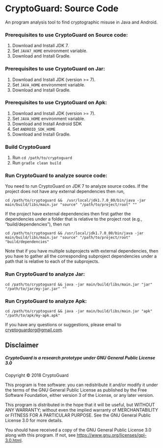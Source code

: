 # CryptoGuard: Source Code

An program analysis tool to find cryptographic misuse in Java and Android.

### Prerequisites to use CryptoGuard on Source code:

1. Download and Install JDK 7.
2. Set `JAVA7_HOME` environment variable.
3. Download and Install Gradle.

### Prerequisites to use CryptoGuard on Jar:

1. Download and Install JDK (version >= 7).
2. Set `JAVA_HOME` environment variable.
3. Download and Install Gradle.

### Prerequisites to use CryptoGuard on Apk:

1. Download and Install JDK (version >= 7).
2. Set `JAVA_HOME` environment variable.
3. Download and Install Android SDK
4. Set `ANDROID_SDK_HOME`
5. Download and Install Gradle.

### Build CryptoGuard
1. Run `cd /path/to/cryptoguard`
2. Run `gradle clean build`

### Run CryptoGuard to analyze source code:

You need to run CryptoGuard on JDK 7 to analyze source codes. If the project does not have any external dependencies then run,
     
`cd /path/to/cryptoguard &&  /usr/local/jdk1.7.0_80/bin/java -jar main/build/libs/main.jar "source" "/path/to/project/root" ""`

If the project have external dependencies then first gather the dependencies under a folder that is relative to the project root (e.g., “build/dependencies”), then run

`cd /path/to/cryptoguard && /usr/local/jdk1.7.0_80/bin/java -jar main/build/libs/main.jar "source" "/path/to/project/root" "build/dependencies"`

Note that if you have multiple subprojects with external dependencies, then you have to gather all the corresponding subproject dependencies under a path that is relative to each of the subprojects.

### Run CryptoGuard to analyze Jar:

`cd /path/to/cryptoguard && java -jar main/build/libs/main.jar "jar" "/path/to/jar/my-jar.jar" ""`

### Run CryptoGuard to analyze Apk:

`cd /path/to/cryptoguard && java -jar main/build/libs/main.jar "apk" "/path/to/apk/my-apk.apk" `

If you have any questions or suggestions, please email to cryptoguardorg@gmail.com.

## Disclaimer

##### CryptoGuard is a research prototype under GNU General Public License 3.0

 Copyright © 2018 CryptoGuard

 This program is free software: you can redistribute it and/or modify it under the terms of the GNU General Public License as published by the Free Software Foundation, either version 3 of the License, or any later version.
 
 This program is distributed in the hope that it will be useful, but WITHOUT ANY WARRANTY; without even the implied warranty of MERCHANTABILITY or FITNESS FOR A PARTICULAR PURPOSE.  See the GNU General Public License 3.0 for more details.
 
 You should have received a copy of the GNU General Public License 3.0 along with this program.  If not, see <https://www.gnu.org/licenses/gpl-3.0.html>.


